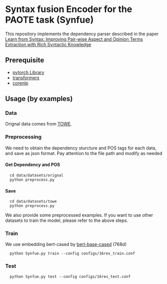 # Syntax fusion Encoder for the PAOTE task (Synfue)
This repository implements the dependency parser described in the paper [Learn from Syntax: Improving Pair-wise Aspect and Opinion Terms Extraction with Rich Syntactic Knowledge]()
## Prerequisite
* [pytorch Library](https://pytorch.org/)
* [transformers](https://huggingface.co/transformers/model_doc/bert.html)
* [corenlp](https://stanfordnlp.github.io/CoreNLP/)

## Usage (by examples)
### Data
Orignal data comes from [TOWE](https://github.com/NJUNLP/TOWE/tree/master/data).


### Preprocessing
We need to obtain the dependency sturcture and POS tags for each data, and save as json format.
Pay attention to the file path and modify as needed

#### Get Dependency and POS
```
  cd data/datasets/orignal 
  python preprocess.py
```

#### Save
```
  cd data/datasets/towe 
  python preprocess.py
```

We also provide some preprocessed examples. 
If you want to use other datasets to train the model, please refer to the above steps.

### Train
We use embedding bert-cased by [bert-base-cased](https://huggingface.co/bert-base-cased) (768d)

```
  python Synfue.py train --config configs/16res_train.conf
```
### Test
```
  python Synfue.py test --config configs/16res_test.conf
```

